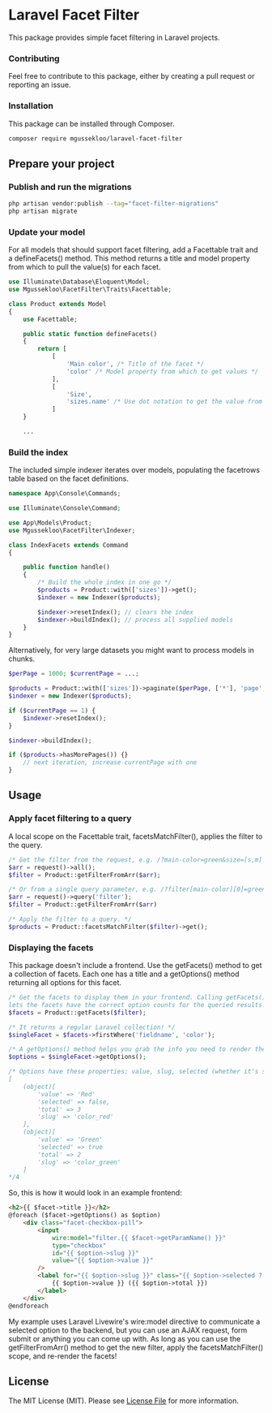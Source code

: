 # Laravel Facet Filter

This package provides simple facet filtering in Laravel projects.

### Contributing

Feel free to contribute to this package, either by creating a pull request
or reporting an issue.

### Installation

This package can be installed through Composer.

``` bash
composer require mgussekloo/laravel-facet-filter
```

## Prepare your project

### Publish and run the migrations

``` bash
php artisan vendor:publish --tag="facet-filter-migrations"
php artisan migrate
```

### Update your model

For all models that should support facet filtering, add a Facettable trait and
a defineFacets() method. This method returns a title and model property
from which to pull the value(s) for each facet.

``` php
use Illuminate\Database\Eloquent\Model;
use Mgussekloo\FacetFilter\Traits\Facettable;

class Product extends Model
{
    use Facettable;

    public static function defineFacets()
    {
        return [
            [
                'Main color', /* Title of the facet */
                'color' /* Model property from which to get values */
            ],
            [
                'Size',
                'sizes.name' /* Use dot notation to get the value from related models. */
            ]
    }

    ...

```

### Build the index

The included simple indexer iterates over models, populating the facetrows table based on the facet definitions.

``` php
namespace App\Console\Commands;

use Illuminate\Console\Command;

use App\Models\Product;
use Mgussekloo\FacetFilter\Indexer;

class IndexFacets extends Command
{

    public function handle()
    {
        /* Build the whole index in one go */
        $products = Product::with(['sizes'])->get();
        $indexer = new Indexer($products);

        $indexer->resetIndex(); // clears the index
        $indexer->buildIndex(); // process all supplied models
    }
}
```

Alternatively, for very large datasets you might want to process models in chunks.

```php
$perPage = 1000; $currentPage = ...;

$products = Product::with(['sizes'])->paginate($perPage, ['*'], 'page', $currentPage);
$indexer = new Indexer($products);

if ($currentPage == 1) {
    $indexer->resetIndex();
}

$indexer->buildIndex();

if ($products->hasMorePages()) {}
    // next iteration, increase currentPage with one
}
```

## Usage

### Apply facet filtering to a query

A local scope on the Facettable trait, facetsMatchFilter(), applies the filter to the query.

``` php
/* Get the filter from the request, e.g. /?main-color=green&size=[s,m] becomes [ 'main-color' => [ 'green' ], 'size' => [ 's', 'm' ] ] */
$arr = request()->all();
$filter = Product::getFilterFromArr($arr);

/* Or from a single query parameter, e.g. /?filter[main-color][0]=green becomes [ 'main-color' => [ 'green' ], 'size' => [ ] ] */
$arr = request()->query('filter');
$filter = Product::getFilterFromArr($arr)

/* Apply the filter to a query. */
$products = Product::facetsMatchFilter($filter)->get();
```

### Displaying the facets

This package doesn't include a frontend. Use the getFacets() method to get a collection of facets.
Each one has a title and a getOptions() method returning all options for this facet.

``` php
/* Get the facets to display them in your frontend. Calling getFacets() after you've called facetsMatchFilter()
lets the facets have the correct option counts for the queried results. */
$facets = Product::getFacets($filter);

/* It returns a regular Laravel collection! */
$singleFacet = $facets->firstWhere('fieldname', 'color');

/* A getOptions() method helps you grab the info you need to render the facet. */
$options = $singleFacet->getOptions();

/* Options have these properties: value, slug, selected (whether it's selected in the $filter), total (total occurrences within current results).
[
    (object)[
        'value' => 'Red'
        'selected' => false,
        'total' => 3
        'slug' => 'color_red'
    ],
    (object)[
        'value' => 'Green'
        'selected' => true
        'total' => 2
        'slug' => 'color_green'
    ]
*/4
```

So, this is how it would look in an example frontend:

``` html
<h2>{{ $facet->title }}</h2>
@foreach ($facet->getOptions() as $option)
    <div class="facet-checkbox-pill">
        <input
            wire:model="filter.{{ $facet->getParamName() }}"
            type="checkbox"
            id="{{ $option->slug }}"
            value="{{ $option->value }}"
        />
        <label for="{{ $option->slug }}" class="{{ $option->selected ? 'selected' : '' }}">
            {{ $option->value }} ({{ $option->total }})
        </label>
    </div>
@endforeach
```

My example uses Laravel Livewire's wire:model directive to communicate a selected option to the backend, but you can use an AJAX request, form submit or anything you can come up with. As long as you can use the getFilterFromArr() method to get the new filter, apply the facetsMatchFilter() scope, and re-render the facets!

## License

The MIT License (MIT). Please see [License File](LICENSE.md) for more information.

